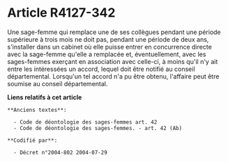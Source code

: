 # Article R4127-342

Une sage-femme qui remplace une de ses collègues pendant une période supérieure à trois mois ne doit pas, pendant une période
de deux ans, s'installer dans un cabinet où elle puisse entrer en concurrence directe avec la sage-femme qu'elle a remplacée
et, éventuellement, avec les sages-femmes exerçant en association avec celle-ci, à moins qu'il n'y ait entre les intéressées
un accord, lequel doit être notifié au conseil départemental. Lorsqu'un tel accord n'a pu être obtenu, l'affaire peut être
soumise au conseil départemental.

**Liens relatifs à cet article**

	**Anciens textes**:

	  - Code de déontologie des sages-femmes art. 42
	  - Code de déontologie des sages-femmes. - art. 42 (Ab)

	**Codifié par**:

	  - Décret n°2004-802 2004-07-29

